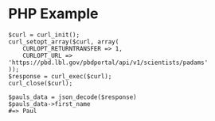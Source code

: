 PHP Example
============

    $curl = curl_init();
    curl_setopt_array($curl, array(
        CURLOPT_RETURNTRANSFER => 1,
        CURLOPT_URL => 'https://pbd.lbl.gov/pbdportal/api/v1/scientists/padams'
    ));
    $response = curl_exec($curl);
    curl_close($curl);
	
	$pauls_data = json_decode($response)
    $pauls_data->first_name 
    #=> Paul